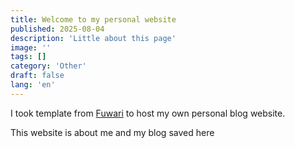 ```yaml
---
title: Welcome to my personal website
published: 2025-08-04
description: 'Little about this page'
image: ''
tags: []
category: 'Other'
draft: false 
lang: 'en'
---
```


I took template from [Fuwari](https://github.com/saicaca/fuwari) to host my own personal blog website.

This website is about me and my blog saved here